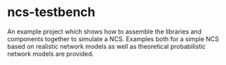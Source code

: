 # ncs-testbench

An example project which shows how to assemble the libraries and components together to simulate a NCS.
Examples both for a simple NCS based on realistic network models as well as theoretical probabilistic network models are provided.
